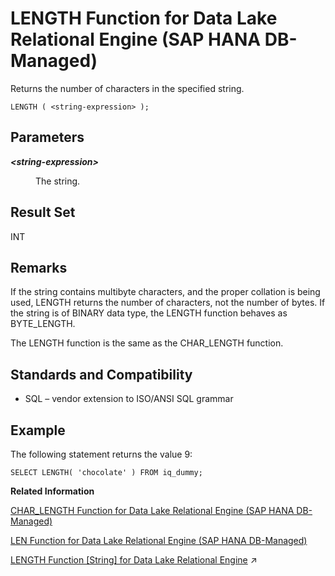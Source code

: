 <!-- loioae555cf86ee34fe887637dbcd64a33c3 -->

# LENGTH Function for Data Lake Relational Engine \(SAP HANA DB-Managed\)

Returns the number of characters in the specified string.



```
LENGTH ( <string-expression> );
```



<a name="loioae555cf86ee34fe887637dbcd64a33c3__section_gf2_w1h_trb"/>

## Parameters


<dl>
<dt><b>

*<string-expression\>*

</b></dt>
<dd>

The string.



</dd>
</dl>



<a name="loioae555cf86ee34fe887637dbcd64a33c3__section_k5q_w1h_trb"/>

## Result Set

INT



<a name="loioae555cf86ee34fe887637dbcd64a33c3__section_vn1_x1h_trb"/>

## Remarks

If the string contains multibyte characters, and the proper collation is being used, LENGTH returns the number of characters, not the number of bytes. If the string is of BINARY data type, the LENGTH function behaves as BYTE\_LENGTH.

The LENGTH function is the same as the CHAR\_LENGTH function.



<a name="loioae555cf86ee34fe887637dbcd64a33c3__section_dy4_x1h_trb"/>

## Standards and Compatibility

-   SQL – vendor extension to ISO/ANSI SQL grammar



<a name="loioae555cf86ee34fe887637dbcd64a33c3__section_gkb_y1h_trb"/>

## Example

The following statement returns the value 9:

```
SELECT LENGTH( 'chocolate' ) FROM iq_dummy;
```

**Related Information**  


[CHAR\_LENGTH Function for Data Lake Relational Engine \(SAP HANA DB-Managed\)](char-length-function-for-data-lake-relational-engine-sap-hana-db-managed-c440e3a.md "Returns the number of characters in a string.")

[LEN Function for Data Lake Relational Engine \(SAP HANA DB-Managed\)](len-function-for-data-lake-relational-engine-sap-hana-db-managed-a895aab.md "Takes one argument as an input of type BINARY or STRING and returns the number of characters, as defined by the database's collation sequence, of a specified string expression, excluding trailing blanks.")

[LENGTH Function \[String\] for Data Lake Relational Engine](https://help.sap.com/viewer/19b3964099384f178ad08f2d348232a9/2024_1_QRC/en-US/a55ea65684f21015a60794ef54777c14.html "Returns the number of characters in the specified string.") :arrow_upper_right:

